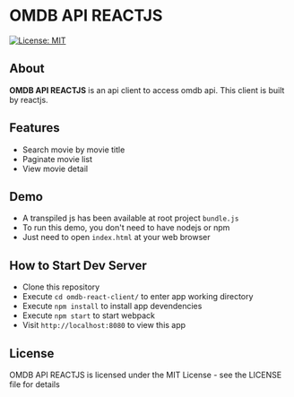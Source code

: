 # OMDB API REACTJS
[![License: MIT](https://img.shields.io/badge/License-MIT-blue.svg)](https://opensource.org/licenses/MIT)

## About
**OMDB API REACTJS** is an api client to access omdb api. This client is built by reactjs.

## Features
- Search movie by movie title
- Paginate movie list
- View movie detail

## Demo
- A transpiled js has been available at root project `bundle.js`
- To run this demo, you don't need to have nodejs or npm
- Just need to open `index.html` at your web browser

## How to Start Dev Server
- Clone this repository
- Execute `cd omdb-react-client/` to enter app working directory
- Execute `npm install` to install app devendencies
- Execute `npm start` to start webpack
- Visit `http://localhost:8080` to view this app

## License
OMDB API REACTJS is licensed under the MIT License - see the LICENSE file for details
